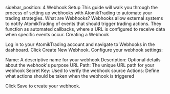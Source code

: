 sidebar_position: 4
Webhook Setup
This guide will walk you through the process of setting up webhooks with AtomikTrading to automate your trading strategies.
What are Webhooks?
Webhooks allow external systems to notify AtomikTrading of events that should trigger trading actions. They function as automated callbacks, where a URL is configured to receive data when specific events occur.
Creating a Webhook

Log in to your AtomikTrading account and navigate to Webhooks in the dashboard.
Click Create New Webhook.
Configure your webhook settings:

Name: A descriptive name for your webhook
Description: Optional details about the webhook's purpose
URL Path: The unique URL path for your webhook
Secret Key: Used to verify the webhook source
Actions: Define what actions should be taken when the webhook is triggered


Click Save to create your webhook.